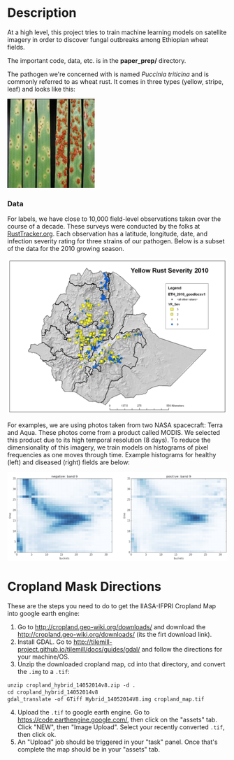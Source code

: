 
# Description

At a high level, this project tries to train machine learning models on satellite imagery in order to discover fungal outbreaks among Ethiopian wheat fields. 

The important code, data, etc. is in the **paper_prep/** directory.

The pathogen we're concerned with is named *Puccinia triticina* and is commonly referred to as wheat rust. It comes in three types (yellow, stripe, leaf) and looks like this:

<img src="img/rust.png" width="200">

### Data

For labels, we have close to 10,000 field-level observations taken over the course of a decade. These surveys were conducted by the folks at [RustTracker.org](http://rusttracker.cimmyt.org/). Each observation has a latitude, longitude, date, and infection severity rating for three strains of our pathogen. Below is a subset of the data for the 2010 growing season.

![](img/survey.png)

For examples, we are using photos taken from two NASA spacecraft: Terra and Aqua. These photos come from a product called MODIS. We selected this product due to its high temporal resolution (8 days). To reduce the dimensionality of this imagery, we train models on histograms of pixel frequencies as one moves through time. Example histograms for healthy (left) and diseased (right) fields are below:

![](img/hist.png)




# Cropland Mask Directions

These are the steps you need to do to get the IIASA-IFPRI Cropland Map into google earth engine:

1. Go to http://cropland.geo-wiki.org/downloads/ and download the http://cropland.geo-wiki.org/downloads/ (its the firt download link).
2. Install GDAL. Go to http://tilemill-project.github.io/tilemill/docs/guides/gdal/ and follow the directions for your machine/OS.
3. Unzip the downloaded cropland map, cd into that directory, and convert the `.img` to a `.tif`:
```
unzip cropland_hybrid_14052014v8.zip -d .
cd cropland_hybrid_14052014v8
gdal_translate -of GTiff Hybrid_14052014V8.img cropland_map.tif
```
4. Upload the `.tif` to google earth engine. Go to https://code.earthengine.google.com/, then click on the "assets" tab. Click "NEW", then "Image Upload". Select your recently converted `.tif`, then click ok. 
5. An "Upload" job should be triggered in your "task" panel. Once that's complete the map should be in your "assets" tab.

